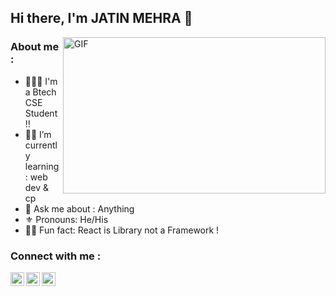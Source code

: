 ## Hi there, I'm JATIN MEHRA 👋 

<img align="right" width=420px alt="GIF" src="https://giphy.com/gifs/volleyball-pg87nWVeAQ6Ag"  height="250"/>

### About me :

- 👨🏻‍🎓 I'm a Btech CSE Student !! 
- 🐱‍💻 I’m currently learning : web dev & cp
- 💬 Ask me about : Anything
- ⚜ Pronouns: He/His
- 🐱‍🚀 Fun fact: React is Library not a Framework !


### Connect with me :

[<img align="left" alt="JATIN | LinkedIn" width="22px" src="https://www.linkedin.com/favicon.ico"/>][linkedin]
[<img align="left" alt="JATIN | Instagram" width="22px" src="https://www.instagram.com/favicon.ico" />][instagram]
[<img align="left" alt="JATIN | Gmail" width="22px" src="https://ssl.gstatic.com/ui/v1/icons/mail/rfr/gmail.ico" />](mailto:mehrajatin142002@gmail.com) 




[instagram]: https://www.instagram.com/jatin6911
[linkedin]: https://www.linkedin.com/in/jatin-mehra-9a5392211


<!-- ![gif](https://media.giphy.com/media/KX81UwrGWMbGH0WvWR/giphy.gif) -->
<!-- <iframe src="https://giphy.com/embed/pg87nWVeAQ6Ag" width="480" height="270" frameBorder="0" class="giphy-embed" allowFullScreen></iframe><p><a href="https://giphy.com/gifs/volleyball-pg87nWVeAQ6Ag">via GIPHY</a></p> -->
